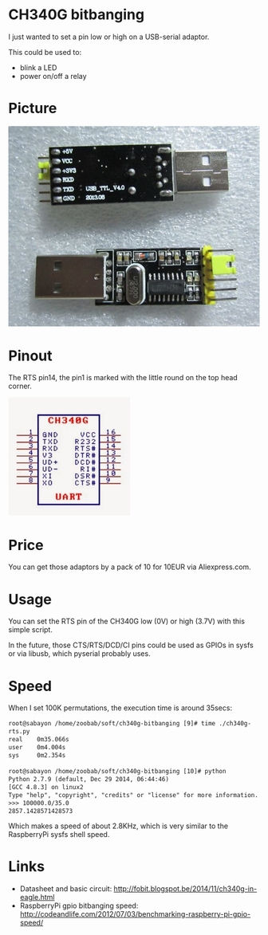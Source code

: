 CH340G bitbanging
=================

I just wanted to set a pin low or high on a USB-serial adaptor.

This could be used to:

* blink a LED
* power on/off a relay

Picture
=======

![WinChipHead CH340G usb-serial adaptor](https://raw.githubusercontent.com/zoobab/ch340g-bitbanging/master/ch340g-usb-serial.jpg)

Pinout
======

The RTS pin14, the pin1 is marked with the little round on the top head corner.

![WinChipHead CH340G pinout](https://raw.githubusercontent.com/zoobab/ch340g-bitbanging/master/ch340g-pinout.jpg)

Price
=====

You can get those adaptors by a pack of 10 for 10EUR via Aliexpress.com.

Usage
=====

You can set the RTS pin of the CH340G low (0V) or high (3.7V) with this simple script.

In the future, those CTS/RTS/DCD/CI pins could be used as GPIOs in sysfs or via
libusb, which pyserial probably uses.

Speed
=====

When I set 100K permutations, the execution time is around 35secs:

    root@sabayon /home/zoobab/soft/ch340g-bitbanging [9]# time ./ch340g-rts.py
    real    0m35.066s
    user    0m4.004s
    sys     0m2.354s
    
    root@sabayon /home/zoobab/soft/ch340g-bitbanging [10]# python
    Python 2.7.9 (default, Dec 29 2014, 06:44:46) 
    [GCC 4.8.3] on linux2
    Type "help", "copyright", "credits" or "license" for more information.
    >>> 100000.0/35.0
    2857.1428571428573

Which makes a speed of about 2.8KHz, which is very similar to the RaspberryPi sysfs shell speed.

Links
=====

* Datasheet and basic circuit: http://fobit.blogspot.be/2014/11/ch340g-in-eagle.html
* RaspberryPi gpio bitbanging speed: http://codeandlife.com/2012/07/03/benchmarking-raspberry-pi-gpio-speed/
